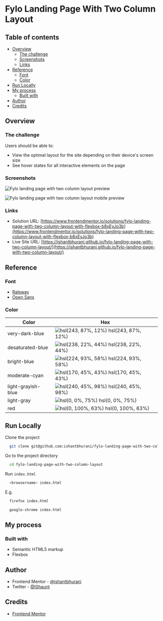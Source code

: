 # Fylo Landing Page With Two Column Layout

## Table of contents

- [Overview](#overview)
  - [The challenge](#the-challenge)
  - [Screenshots](#screenshots)
  - [Links](#links)
- [Reference](#reference)
  - [Font](#font)
  - [Color](#color)
- [Run Locally](#run-locally)
- [My process](#my-process)
  - [Built with](#built-with)
- [Author](#author)
- [Credits](#credits)

## Overview

### The challenge

Users should be able to:

- View the optimal layout for the site depending on their device's screen size
- See hover states for all interactive elements on the page

### Screenshots

![Fylo landing page with two column layout preview](https://user-images.githubusercontent.com/67356291/132137226-fcc99c41-2d9c-4839-a37f-79e0d5518d8b.png)

![Fylo landing page with two column layout mobile preview](https://user-images.githubusercontent.com/67356291/132137224-22a9e4dd-6677-48aa-adb1-8feedc3f9064.png)

### Links

- Solution URL: [https://www.frontendmentor.io/solutions/fylo-landing-page-with-two-column-layout-with-flexbox-b8xEyJo3b](https://www.frontendmentor.io/solutions/fylo-landing-page-with-two-column-layout-with-flexbox-b8xEyJo3b)
- Live Site URL: [https://ishantbhurani.github.io/fylo-landing-page-with-two-column-layout/](https://ishantbhurani.github.io/fylo-landing-page-with-two-column-layout/)

## Reference

### Font

- [Raleway](https://fonts.google.com/specimen/Raleway)
- [Open Sans](https://fonts.google.com/specimen/Open+Sans)

### Color

| Color              | Hex                                                                                    |
| ------------------ | -------------------------------------------------------------------------------------- |
| very-dark-blue     | ![hsl(243, 87%, 12%)](https://via.placeholder.com/10/070439?text=+) hsl(243, 87%, 12%) |
| desaturated-blue   | ![hsl(238, 22%, 44%)](https://via.placeholder.com/10/585989?text=+) hsl(238, 22%, 44%) |
| bright-blue        | ![hsl(224, 93%, 58%)](https://via.placeholder.com/10/3065f8?text=+) hsl(224, 93%, 58%) |
| moderate-cyan      | ![hsl(170, 45%, 43%)](https://via.placeholder.com/10/3c9f8f?text=+) hsl(170, 45%, 43%) |
| light-grayish-blue | ![hsl(240, 45%, 98%)](https://via.placeholder.com/10/f8f8fc?text=+) hsl(240, 45%, 98%) |
| light-gray         | ![hsl(0, 0%, 75%)](https://via.placeholder.com/10/bfbfbf?text=+) hsl(0, 0%, 75%)       |
| red                | ![hsl(0, 100%, 63%)](https://via.placeholder.com/10/ff4242?text=+) hsl(0, 100%, 63%)   |

## Run Locally

Clone the project

```bash
  git clone git@github.com:ishantbhurani/fylo-landing-page-with-two-column-layout.git
```

Go to the project directory

```bash
  cd fylo-landing-page-with-two-column-layout
```

Run `index.html`

```bash
  <browsername> index.html
```

E.g.

```bash
  firefox index.html
```

```bash
  google-chrome index.html
```

## My process

### Built with

- Semantic HTML5 markup
- Flexbox

## Author

- Frontend Mentor - [@ishantbhurani](https://www.frontendmentor.io/profile/ishantbhurani)
- Twitter - [@IShaunt](https://twitter.com/IShaunt)

## Credits

- [Frontend Mentor](https://www.frontendmentor.io/challenges/fylo-landing-page-with-two-column-layout-5ca5ef041e82137ec91a50f5)
